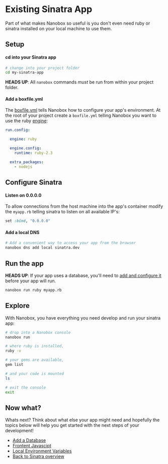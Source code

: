 # Existing Sinatra App
Part of what makes Nanobox so useful is you don't even need ruby or sinatra installed on your local machine to use them.

## Setup

#### cd into your Sinatra app

```bash
# change into your project folder
cd my-sinatra-app
```

**HEADS UP**: All `nanobox` commands *must* be run from within your project folder.

#### Add a boxfile.yml
The <a href="https://docs.nanobox.io/boxfile/" target="\_blank">boxfile.yml</a> tells Nanobox how to configure your app's environment. At the root of your project create a `boxfile.yml` telling Nanobox you want to use the ruby <a href="https://docs.nanobox.io/engines/" target="\_blank">engine</a>:

<div class="meta" data-method="configFile" data-params="boxfile.yml"></div>

```yaml
run.config:

  engine: ruby

  engine.config:
    runtime: ruby-2.3

  extra_packages:
    - nodejs

```

## Configure Sinatra

#### Listen on 0.0.0.0

To allow connections from the host machine into the app's container modify the `myapp.rb` telling sinatra to listen on all available IP's:

```ruby
set :bind, "0.0.0.0"
```

#### Add a local DNS

```bash
# Add a convenient way to access your app from the browser
nanobox dns add local sinatra.dev
```

## Run the app

**HEADS UP**: If your app uses a database, you'll need to [add and configure it](/ruby/sinatra/add-a-database) before your app will run.

```bash
nanobox run ruby myapp.rb
```

## Explore

With Nanobox, you have everything you need develop and run your sinatra app:

```bash
# drop into a Nanobox console
nanobox run

# where ruby is installed,
ruby -v

# your gems are available,
gem list

# and your code is mounted
ls

# exit the console
exit
```

## Now what?
Whats next? Think about what else your app might need and hopefully the topics below will help you get started with the next steps of your development!

* [Add a Database](/ruby/sinatra/add-a-database)
* [Frontent Javascipt](/ruby/sinatra/frontend-javascript)
* [Local Environment Variables](/ruby/sinatra/local-evars)
* [Back to Sinatra overview](/ruby/sinatra)
